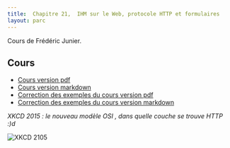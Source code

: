 ```yaml
---
title:  Chapitre 21,  IHM sur le Web, protocole HTTP et formulaires
layout: parc
---
```





Cours de Frédéric Junier.


## Cours 

* [Cours version pdf](chapitre21/http-.pdf)
* [Cours version markdown](chapitre21/http-git.md)
* [Correction des exemples du cours version pdf](chapitre21/correction-.pdf)
* [Correction des exemples du cours version markdown](chapitre21/correction-git.md)

_XKCD 2015 : le nouveau modèle OSI , dans quelle couche se trouve HTTP :)d_ 

![[XKCD 2105](https://www.explainxkcd.com/wiki/index.php/2105:_Modern_OSI_Model)](https://imgs.xkcd.com/comics/modern_osi_model.png )






